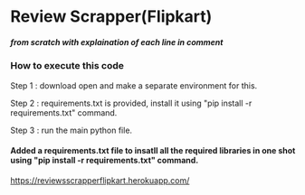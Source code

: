 # Review Scrapper(Flipkart)
##### from scratch with explaination of each line in comment

### How to execute this code

 Step 1 : download open and make a separate environment for this.
 
 Step 2 : requirements.txt is provided, install it using "pip install -r requirements.txt" command.
 
 Step 3 : run the main python file.
 
 
#### Added a requirements.txt file to insatll all the required libraries in one shot using "pip install -r requirements.txt" command.

https://reviewsscrapperflipkart.herokuapp.com/

